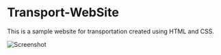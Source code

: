 # Transport-WebSite
 This is a sample website for transportation created using HTML and CSS.
 
 
![Screenshot](https://user-images.githubusercontent.com/63660334/122643024-ef62e700-d12a-11eb-94a1-5cc6b08c95e0.png)
